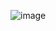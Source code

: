 
![image](https://user-images.githubusercontent.com/94949620/221456128-eb9c1618-3144-484d-9be5-e418a3d42c7c.jpg)
